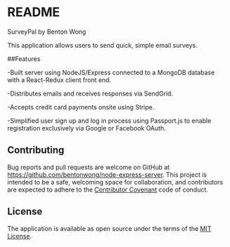 # README

SurveyPal by Benton Wong

This application allows users to send quick, simple email surveys.

##Features

-Built server using NodeJS/Express connected to a MongoDB database with a React-Redux client front end.

-Distributes emails and receives responses via SendGrid.

-Accepts credit card payments onsite using Stripe.

-Simplified user sign up and log in process using Passport.js to enable registration exclusively via Google or Facebook OAuth.

## Contributing

  Bug reports and pull requests are welcome on GitHub at https://github.com/bentonwong/node-express-server. This project is intended to be a safe, welcoming space for collaboration, and contributors are expected to adhere to the [Contributor Covenant](http://contributor-covenant.org) code of conduct.

## License

The application is available as open source under the terms of the [MIT License](http://opensource.org/licenses/MIT).
